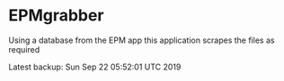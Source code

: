 # EPMgrabber
Using a database from the EPM app this application scrapes the files as required


Latest backup: Sun Sep 22 05:52:01 UTC 2019
